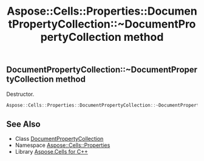 ﻿---
title: Aspose::Cells::Properties::DocumentPropertyCollection::~DocumentPropertyCollection method
linktitle: ~DocumentPropertyCollection
second_title: Aspose.Cells for C++ API Reference
description: 'Aspose::Cells::Properties::DocumentPropertyCollection::~DocumentPropertyCollection method. Destructor in C++.'
type: docs
weight: 200
url: /cpp/aspose.cells.properties/documentpropertycollection/~documentpropertycollection/
---
## DocumentPropertyCollection::~DocumentPropertyCollection method


Destructor.

```cpp
Aspose::Cells::Properties::DocumentPropertyCollection::~DocumentPropertyCollection()
```

## See Also

* Class [DocumentPropertyCollection](../)
* Namespace [Aspose::Cells::Properties](../../)
* Library [Aspose.Cells for C++](../../../)
